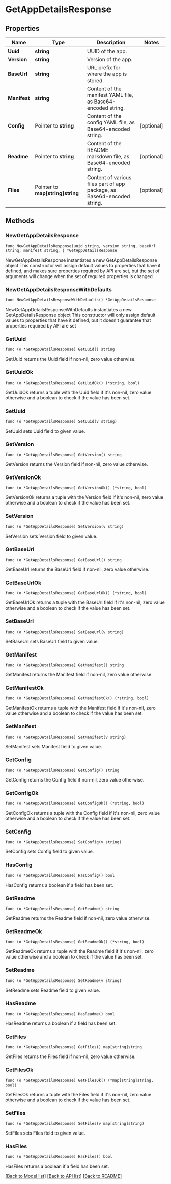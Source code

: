 # GetAppDetailsResponse

## Properties

Name | Type | Description | Notes
------------ | ------------- | ------------- | -------------
**Uuid** | **string** | UUID of the app. | 
**Version** | **string** | Version of the app. | 
**BaseUrl** | **string** | URL prefix for where the app is stored. | 
**Manifest** | **string** | Content of the manifest YAML file, as Base64-encoded string. | 
**Config** | Pointer to **string** | Content of the config YAML file, as Base64-encoded string. | [optional] 
**Readme** | Pointer to **string** | Content of the README markdown file, as Base64-encoded string. | [optional] 
**Files** | Pointer to **map[string]string** | Content of various files part of app package, as Base64-encoded string. | [optional] 

## Methods

### NewGetAppDetailsResponse

`func NewGetAppDetailsResponse(uuid string, version string, baseUrl string, manifest string, ) *GetAppDetailsResponse`

NewGetAppDetailsResponse instantiates a new GetAppDetailsResponse object
This constructor will assign default values to properties that have it defined,
and makes sure properties required by API are set, but the set of arguments
will change when the set of required properties is changed

### NewGetAppDetailsResponseWithDefaults

`func NewGetAppDetailsResponseWithDefaults() *GetAppDetailsResponse`

NewGetAppDetailsResponseWithDefaults instantiates a new GetAppDetailsResponse object
This constructor will only assign default values to properties that have it defined,
but it doesn't guarantee that properties required by API are set

### GetUuid

`func (o *GetAppDetailsResponse) GetUuid() string`

GetUuid returns the Uuid field if non-nil, zero value otherwise.

### GetUuidOk

`func (o *GetAppDetailsResponse) GetUuidOk() (*string, bool)`

GetUuidOk returns a tuple with the Uuid field if it's non-nil, zero value otherwise
and a boolean to check if the value has been set.

### SetUuid

`func (o *GetAppDetailsResponse) SetUuid(v string)`

SetUuid sets Uuid field to given value.


### GetVersion

`func (o *GetAppDetailsResponse) GetVersion() string`

GetVersion returns the Version field if non-nil, zero value otherwise.

### GetVersionOk

`func (o *GetAppDetailsResponse) GetVersionOk() (*string, bool)`

GetVersionOk returns a tuple with the Version field if it's non-nil, zero value otherwise
and a boolean to check if the value has been set.

### SetVersion

`func (o *GetAppDetailsResponse) SetVersion(v string)`

SetVersion sets Version field to given value.


### GetBaseUrl

`func (o *GetAppDetailsResponse) GetBaseUrl() string`

GetBaseUrl returns the BaseUrl field if non-nil, zero value otherwise.

### GetBaseUrlOk

`func (o *GetAppDetailsResponse) GetBaseUrlOk() (*string, bool)`

GetBaseUrlOk returns a tuple with the BaseUrl field if it's non-nil, zero value otherwise
and a boolean to check if the value has been set.

### SetBaseUrl

`func (o *GetAppDetailsResponse) SetBaseUrl(v string)`

SetBaseUrl sets BaseUrl field to given value.


### GetManifest

`func (o *GetAppDetailsResponse) GetManifest() string`

GetManifest returns the Manifest field if non-nil, zero value otherwise.

### GetManifestOk

`func (o *GetAppDetailsResponse) GetManifestOk() (*string, bool)`

GetManifestOk returns a tuple with the Manifest field if it's non-nil, zero value otherwise
and a boolean to check if the value has been set.

### SetManifest

`func (o *GetAppDetailsResponse) SetManifest(v string)`

SetManifest sets Manifest field to given value.


### GetConfig

`func (o *GetAppDetailsResponse) GetConfig() string`

GetConfig returns the Config field if non-nil, zero value otherwise.

### GetConfigOk

`func (o *GetAppDetailsResponse) GetConfigOk() (*string, bool)`

GetConfigOk returns a tuple with the Config field if it's non-nil, zero value otherwise
and a boolean to check if the value has been set.

### SetConfig

`func (o *GetAppDetailsResponse) SetConfig(v string)`

SetConfig sets Config field to given value.

### HasConfig

`func (o *GetAppDetailsResponse) HasConfig() bool`

HasConfig returns a boolean if a field has been set.

### GetReadme

`func (o *GetAppDetailsResponse) GetReadme() string`

GetReadme returns the Readme field if non-nil, zero value otherwise.

### GetReadmeOk

`func (o *GetAppDetailsResponse) GetReadmeOk() (*string, bool)`

GetReadmeOk returns a tuple with the Readme field if it's non-nil, zero value otherwise
and a boolean to check if the value has been set.

### SetReadme

`func (o *GetAppDetailsResponse) SetReadme(v string)`

SetReadme sets Readme field to given value.

### HasReadme

`func (o *GetAppDetailsResponse) HasReadme() bool`

HasReadme returns a boolean if a field has been set.

### GetFiles

`func (o *GetAppDetailsResponse) GetFiles() map[string]string`

GetFiles returns the Files field if non-nil, zero value otherwise.

### GetFilesOk

`func (o *GetAppDetailsResponse) GetFilesOk() (*map[string]string, bool)`

GetFilesOk returns a tuple with the Files field if it's non-nil, zero value otherwise
and a boolean to check if the value has been set.

### SetFiles

`func (o *GetAppDetailsResponse) SetFiles(v map[string]string)`

SetFiles sets Files field to given value.

### HasFiles

`func (o *GetAppDetailsResponse) HasFiles() bool`

HasFiles returns a boolean if a field has been set.


[[Back to Model list]](../README.md#documentation-for-models) [[Back to API list]](../README.md#documentation-for-api-endpoints) [[Back to README]](../README.md)


